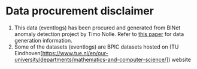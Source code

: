 # Data procurement disclaimer

1. This data (eventlogs) has been procured and generated from BINet anomaly detection project by Timo Nolle. Refer to [this paper](https://doi.org/10.1007/978-3-319-46307-0_28) for data generation information.
2. Some of the datasets (eventlogs) are BPIC datasets hosted on (TU Eindhoven[https://www.tue.nl/en/our-university/departments/mathematics-and-computer-science/]) website